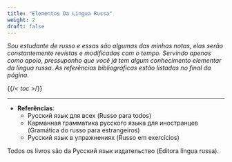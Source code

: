 ```yaml
---
title: "Elementos Da Lingua Russa"
weight: 2
draft: false
---
```


*Sou estudante de russo e essas são algumas das minhas notas, elas serão constantemente revistas e modificadas com o tempo. Servindo apenas como apoio, pressuponho que você já tem algum conhecimento elementar da língua russa. As referências bibliográficas estão listadas no final da página.*

{{/*< toc >*/}}

----

- **Referências**: 
  - Русский язык для всех (Russo para todos)
  - Карманная грамматика русского языка для иностранцев (Gramática do russo para estrangeiros)
  - Русский язык в упражнениях (Russo em exercícios)

Todos os livros são da Русский язык издательство (Editora língua russa).
